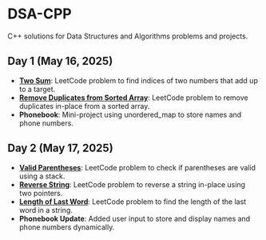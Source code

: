 # DSA-CPP
C++ solutions for Data Structures and Algorithms problems and projects.
## Day 1 (May 16, 2025)
- **[Two Sum](https://leetcode.com/problems/two-sum/)**: LeetCode problem to find indices of two numbers that add up to a target.
- **[Remove Duplicates from Sorted Array](https://leetcode.com/problems/remove-duplicates-from-sorted-array/)**: LeetCode problem to remove duplicates in-place from a sorted array.
- **Phonebook**: Mini-project using unordered_map to store names and phone numbers.
## Day 2 (May 17, 2025)
- **[Valid Parentheses](https://leetcode.com/problems/valid-parentheses/)**: LeetCode problem to check if parentheses are valid using a stack.
- **[Reverse String](https://leetcode.com/problems/reverse-string/)**: LeetCode problem to reverse a string in-place using two pointers.
- **[Length of Last Word](https://leetcode.com/problems/length-of-last-word/)**: LeetCode problem to find the length of the last word in a string.
- **Phonebook Update**: Added user input to store and display names and phone numbers dynamically.
